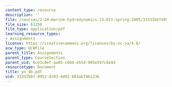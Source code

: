 ```yaml
---
content_type: resource
description: ''
file: /courses/2-20-marine-hydrodynamics-13-021-spring-2005/33332bbfd952dc034d02684ab74b1236_ps_4b.pdf
file_size: 61258
file_type: application/pdf
learning_resource_types:
- Assignments
license: https://creativecommons.org/licenses/by-nc-sa/4.0/
ocw_type: OCWFile
parent_title: Assignments
parent_type: CourseSection
parent_uid: 6ce3c0ef-aa05-c666-e55d-905e597c8e4d
resourcetype: Document
title: ps_4b.pdf
uid: 33332bbf-d952-dc03-4d02-684ab74b1236
---
```


